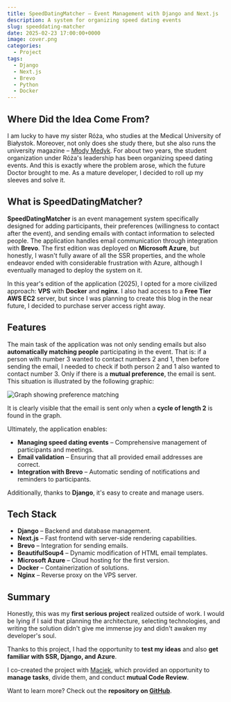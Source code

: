 ```yaml
---
title: SpeedDatingMatcher – Event Management with Django and Next.js
description: A system for organizing speed dating events
slug: speeddating-matcher
date: 2025-02-23 17:00:00+0000
image: cover.png
categories:
  - Project
tags:
  - Django
  - Next.js
  - Brevo
  - Python
  - Docker
---
```


## Where Did the Idea Come From?
I am lucky to have my sister Róża, who studies at the Medical University of Białystok. Moreover, not only does she study there, but she also runs the university magazine – [Młody Medyk](https://www.instagram.com/mlodymedyk_/). For about two years, the student organization under Róża's leadership has been organizing speed dating events. And this is exactly where the problem arose, which the future Doctor brought to me. As a mature developer, I decided to roll up my sleeves and solve it.

## What is SpeedDatingMatcher?

**SpeedDatingMatcher** is an event management system specifically designed for adding participants, their preferences (willingness to contact after the event), and sending emails with contact information to selected people. The application handles email communication through integration with **Brevo**. The first edition was deployed on **Microsoft Azure**, but honestly, I wasn't fully aware of all the SSR properties, and the whole endeavor ended with considerable frustration with Azure, although I eventually managed to deploy the system on it.

In this year's edition of the application (2025), I opted for a more civilized approach: **VPS** with **Docker** and **nginx**. I also had access to a **Free Tier AWS EC2** server, but since I was planning to create this blog in the near future, I decided to purchase server access right away.

## Features
The main task of the application was not only sending emails but also **automatically matching people** participating in the event. That is:
if a person with number 3 wanted to contact numbers 2 and 1, then before sending the email, I needed to check if both person 2 and 1 also wanted to contact number 3. Only if there is a **mutual preference**, the email is sent. This situation is illustrated by the following graphic:

![Graph showing preference matching](/persons_preferences.png)

It is clearly visible that the email is sent only when a **cycle of length 2** is found in the graph.

Ultimately, the application enables:

- **Managing speed dating events** – Comprehensive management of participants and meetings.
- **Email validation** – Ensuring that all provided email addresses are correct.
- **Integration with Brevo** – Automatic sending of notifications and reminders to participants.

Additionally, thanks to **Django**, it's easy to create and manage users.

## Tech Stack
- **Django** – Backend and database management.
- **Next.js** – Fast frontend with server-side rendering capabilities.
- **Brevo** – Integration for sending emails.
- **BeautifulSoup4** – Dynamic modification of HTML email templates.
- **Microsoft Azure** – Cloud hosting for the first version.
- **Docker** – Containerization of solutions.
- **Nginx** – Reverse proxy on the VPS server.

## Summary
Honestly, this was my **first serious project** realized outside of work. I would be lying if I said that planning the architecture, selecting technologies, and writing the solution didn't give me immense joy and didn't awaken my developer's soul.

Thanks to this project, I had the opportunity to **test my ideas** and also **get familiar with SSR, Django, and Azure**.

I co-created the project with [Maciek](https://www.linkedin.com/in/maciej-korsakowski-a65b0226a/), which provided an opportunity to **manage tasks**, divide them, and conduct **mutual Code Review**.

Want to learn more? Check out the **repository on [GitHub](https://github.com/benhus8/SpeedDatingMatcher)**.